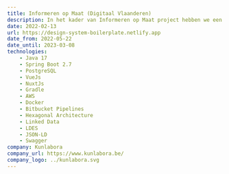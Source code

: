 ```yaml
---
title: Informeren op Maat (Digitaal Vlaanderen)
description: In het kader van Informeren op Maat project hebben we een nieuwe productrepository gemaakt (IPDC V3) waarop we heel wat use-cases kunnen bouwen. Huidige use-cases zijn Single Digital Gateway (om producten te laten doorstromen naar YourEurope), Rechtenverkenner en Productencatalogus.
date: 2022-02-13
url: https://design-system-boilerplate.netlify.app
date_from: 2022-05-22
date_until: 2023-03-08
technologies:
    - Java 17
    - Spring Boot 2.7
    - PostgreSQL
    - VueJs
    - NuxtJs
    - Gradle
    - AWS
    - Docker
    - Bitbucket Pipelines
    - Hexagonal Architecture
    - Linked Data
    - LDES
    - JSON-LD
    - Swagger
company: Kunlabora
company_url: https://www.kunlabora.be/
company_logo: ../kunlabora.svg
---
```

